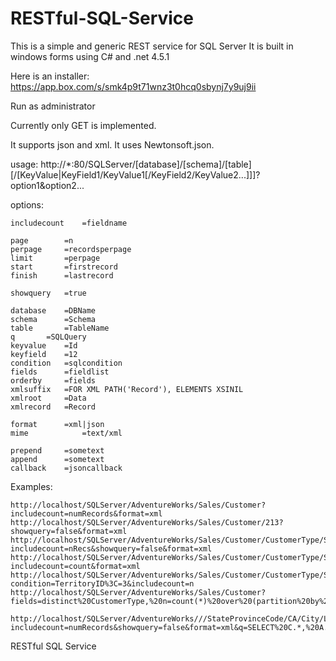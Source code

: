 # RESTful-SQL-Service
This is a simple and generic REST service for SQL Server
It is built in windows forms using C# and .net 4.5.1

Here is an installer: 
https://app.box.com/s/smk4p9t71wnz3t0hcq0sbynj7y9uj9ii

Run as administrator

Currently only GET is implemented.

It supports json and xml. It uses Newtonsoft.json.

usage:
http://*:80/SQLServer/[database]/[schema]/[table][/[KeyValue|KeyField1/KeyValue1[/KeyField2/KeyValue2...]]]?option1&option2...

options:

	includecount	=fieldname
	
	page		=n
	perpage		=recordsperpage
	limit		=perpage
	start		=firstrecord
	finish		=lastrecord

	showquery	=true

	database	=DBName
	schema		=Schema
	table		=TableName
	q		=SQLQuery
	keyvalue	=Id
	keyfield	=12
	condition	=sqlcondition
	fields		=fieldlist
	orderby		=fields
	xmlsuffix	=FOR XML PATH('Record'), ELEMENTS XSINIL
	xmlroot		=Data
	xmlrecord	=Record

	format		=xml|json
	mime	        =text/xml

	prepend		=sometext
	append		=sometext
	callback	=jsoncallback
	

Examples:

	http://localhost/SQLServer/AdventureWorks/Sales/Customer?includecount=numRecords&format=xml
	http://localhost/SQLServer/AdventureWorks/Sales/Customer/213?showquery=false&format=xml
	http://localhost/SQLServer/AdventureWorks/Sales/Customer/CustomerType/S?includecount=nRecs&showquery=false&format=xml
	http://localhost/SQLServer/AdventureWorks/Sales/Customer/CustomerType/S/TerritoryID/3?includecount=count&format=xml
	http://localhost/SQLServer/AdventureWorks/Sales/Customer/CustomerType/S?condition=TerritoryID%3C=3&includecount=n
	http://localhost/SQLServer/AdventureWorks/Sales/Customer?fields=distinct%20CustomerType,%20n=count(*)%20over%20(partition%20by%20CustomerType)&includecount=count&format=xml
	
	http://localhost/SQLServer/AdventureWorks///StateProvinceCode/CA/City/Los%20Angeles?includecount=numRecords&showquery=false&format=xml&q=SELECT%20C.*,%20A.AddressLine1,%20A.AddressLine2,%20A.City,%20A.PostalCode,%20P.StateProvinceCode,%20P.CountryRegionCode%20FROM%20Sales.Customer%20C%20LEFT%20JOIN%20Sales.CustomerAddress%20K%20ON%20K.CustomerID%20=%20C.CustomerID%20LEFT%20JOIN%20Person.Address%20A%20ON%20A.AddressID%20=%20K.AddressID%20LEFT%20JOIN%20Person.StateProvince%20P%20ON%20P.StateProvinceID%20=%20A.StateProvinceID


RESTful SQL Service
